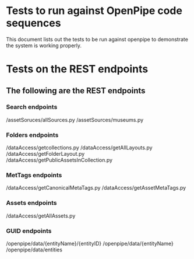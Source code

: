 # Tests to run against OpenPipe code sequences

This document lists out the tests to be run against openpipe to demonstrate
the system is working properly.

# Tests on the REST endpoints

## The following are the REST endpoints

### Search endpoints
/assetSoruces/allSources.py
/assetSources/museums.py

### Folders endpoints
/dataAccess/getcollections.py
/dataAccess/getAllLayouts.py
/dataAccess/getFolderLayout.py
/dataAccess/getPublicAssetsInCollection.py

### MetTags endpoints
/dataAccess/getCanonicalMetaTags.py
/dataAccess/getAssetMetaTags.py

### Assets endpoints
/dataAccess/getAllAssets.py

### GUID endpoints
/openpipe/data/{entityName}/{entityID}
/openpipe/data/{entityName}
/openpipe/data/entities
